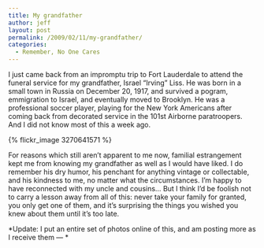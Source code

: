 ```yaml
---
title: My grandfather
author: jeff
layout: post
permalink: /2009/02/11/my-grandfather/
categories:
  - Remember, No One Cares
---
```


I just came back from an impromptu trip to Fort Lauderdale to attend the funeral service for my grandfather, Israel “Irving” Liss. He was born in a small town in Russia on December 20, 1917, and survived a pogram, emmigration to Israel, and eventually moved to Brooklyn. He was a professional soccer player, playing for the New York Americans after coming back from decorated service in the 101st Airborne paratroopers. And I did not know most of this a week ago.

{% flickr_image 3270641571 %}

For reasons which still aren’t apparent to me now, familial estrangement kept me from knowing my grandfather as well as I would have liked. I do remember his dry humor, his penchant for anything vintage or collectable, and his kindness to me, no matter what the circumstances. I’m happy to have reconnected with my uncle and cousins… But I think I’d be foolish not to carry a lesson away from all of this: never take your family for granted, you only get one of them, and it’s surprising the things you wished you knew about them until it’s too late.

*Update: I put an entire set of photos online of this, and am posting more as I receive them — *

